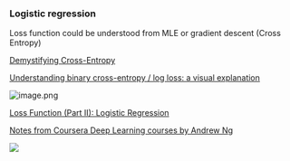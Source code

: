 ### Logistic regression

Loss function could be understood from MLE or gradient descent (Cross Entropy)

[Demystifying Cross-Entropy](https://medium.com/activating-robotic-minds/demystifying-cross-entropy-e80e3ad54a8)

[Understanding binary cross-entropy / log loss: a visual explanation](https://towardsdatascience.com/understanding-binary-cross-entropy-log-loss-a-visual-explanation-a3ac6025181a)

![image.png](https://i.loli.net/2020/01/07/S8cEajbtuhZ59KQ.png)

[Loss Function (Part II): Logistic Regression](https://towardsdatascience.com/optimization-loss-function-under-the-hood-part-ii-d20a239cde11)

[Notes from Coursera Deep Learning courses by Andrew Ng](https://www.slideshare.net/TessFerrandez/notes-from-coursera-deep-learning-courses-by-andrew-ng?from_action=save)

![](https://i.loli.net/2020/01/03/wkKFegULahqbJGM.png)